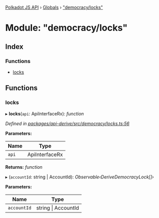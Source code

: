 [Polkadot JS API](../README.md) › [Globals](../globals.md) › ["democracy/locks"](_democracy_locks_.md)

# Module: "democracy/locks"

## Index

### Functions

* [locks](_democracy_locks_.md#locks)

## Functions

###  locks

▸ **locks**(`api`: ApiInterfaceRx): *function*

*Defined in [packages/api-derive/src/democracy/locks.ts:56](https://github.com/polkadot-js/api/blob/c9921f002f/packages/api-derive/src/democracy/locks.ts#L56)*

**Parameters:**

Name | Type |
------ | ------ |
`api` | ApiInterfaceRx |

**Returns:** *function*

▸ (`accountId`: string | AccountId): *Observable‹DeriveDemocracyLock[]›*

**Parameters:**

Name | Type |
------ | ------ |
`accountId` | string &#124; AccountId |
